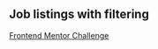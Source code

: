## Job listings with filtering
[Frontend Mentor Challenge](https://www.frontendmentor.io/challenges/job-listings-with-filtering-ivstIPCt "Frontend Mentor Challenge")
